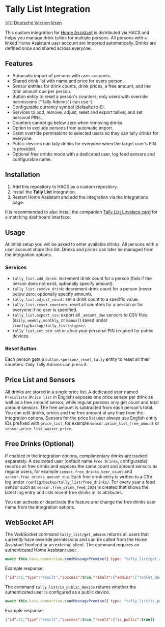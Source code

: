 # Tally List Integration

🇩🇪 [Deutsche Version lesen](README.de.md)

This custom integration for [Home Assistant](https://www.home-assistant.io/) is distributed via HACS and helps you manage drink tallies for multiple persons. All persons with a linked Home Assistant user account are imported automatically. Drinks are defined once and shared across everyone.

## Features

- Automatic import of persons with user accounts.
- Shared drink list with name and price for every person.
- Sensor entities for drink counts, drink prices, a free amount, and the total amount due per person.
- Button entity to reset a person's counters; only users with override permissions ("Tally Admins") can use it.
- Configurable currency symbol (defaults to €).
- Services to add, remove, adjust, reset and export tallies, and set personal PINs.
- Counters cannot go below zero when removing drinks.
- Option to exclude persons from automatic import.
- Grant override permissions to selected users so they can tally drinks for everyone.
- Public devices can tally drinks for everyone when the target user's PIN is provided.
- Optional free drinks mode with a dedicated user, log feed sensors and configurable name.

## Installation

1. Add this repository to HACS as a custom repository.
2. Install the **Tally List** integration.
3. Restart Home Assistant and add the integration via the integrations page.

It is recommended to also install the companion [Tally List Lovelace card](https://github.com/Spider19996/ha-tally-list-lovelace) for a matching dashboard interface.

## Usage

At initial setup you will be asked to enter available drinks. All persons with a user account share this list. Drinks and prices can later be managed from the integration options.

### Services

- `tally_list.add_drink`: increment drink count for a person (fails if the person does not exist; optionally specify amount).
- `tally_list.remove_drink`: decrement drink count for a person (never below zero; optionally specify amount).
- `tally_list.adjust_count`: set a drink count to a specific value.
- `tally_list.reset_counters`: reset all counters for a person or for everyone if no user is specified.
- `tally_list.export_csv`: export all `_amount_due` sensors to CSV files (`daily`, `weekly`, `monthly`, or `manual`) saved under `/config/backup/tally_list/<type>/`.
- `tally_list.set_pin`: set or clear your personal PIN required for public devices.

### Reset Button

Each person gets a `button.<person>_reset_tally` entity to reset all their counters. Only Tally Admins can press it.

## Price List and Sensors

All drinks are stored in a single price list. A dedicated user named `Preisliste` (`Price list` in English) exposes one price sensor per drink as well as a free amount sensor, while regular persons only get count and total amount sensors. The free amount is subtracted from each person's total. You can edit drinks, prices and the free amount at any time from the integration options.
Sensors for the price list user always use English entity IDs prefixed with `price_list`, for example `sensor.price_list_free_amount` or `sensor.price_list_wasser_price`.

## Free Drinks (Optional)

If enabled in the integration options, complimentary drinks are tracked separately.
A dedicated user (default name `Free Drinks`, configurable) records all free
drinks and exposes the same count and amount sensors as regular users, for
example `sensor.free_drinks_beer_count` and `sensor.free_drinks_amount_due`.
Each free drink entry is written to a CSV log under
`/config/backup/tally_list/free_drinks/`. For every year a feed sensor such as
`sensor.free_drink_feed_2024` is created that shows the latest log entry and
lists recent free drinks in its attributes.

You can activate or deactivate the feature and change the free drinks user name
from the integration options.

## WebSocket API

The WebSocket command `tally_list/get_admins` returns all users that currently have override permissions and can be called from the Home Assistant frontend or an external client. The command requires an authenticated Home Assistant user.

```js
await this.hass.connection.sendMessagePromise({ type: "tally_list/get_admins" });
```

Example response:

```json
{"id":42,"type":"result","success":true,"result":{"admins":["tablet_dashboard","Test","Test 2"]}}
```

The command `tally_list/is_public_device` returns whether the authenticated user is configured as a public device:

```js
await this.hass.connection.sendMessagePromise({ type: "tally_list/is_public_device" });
```

Example response:

```json
{"id":42,"type":"result","success":true,"result":{"is_public":true}}
```
